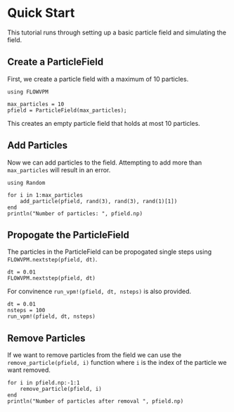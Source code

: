 # Quick Start
This tutorial runs through setting up a basic particle field and simulating the field.

## Create a ParticleField
First, we create a particle field with a maximum of 10 particles.

```@example basic
using FLOWVPM

max_particles = 10
pfield = ParticleField(max_particles);
```

This creates an empty particle field that holds at most 10 particles.

## Add Particles
Now we can add particles to the field. Attempting to add more than `max_particles` will result in an error.

```@example basic
using Random

for i in 1:max_particles
    add_particle(pfield, rand(3), rand(3), rand(1)[1])
end
println("Number of particles: ", pfield.np)
```

## Propogate the ParticleField
The particles in the ParticleField can be propogated single steps using `FLOWVPM.nextstep(pfield, dt)`.

```@example basic
dt = 0.01
FLOWVPM.nextstep(pfield, dt)
```

For convinence `run_vpm!(pfield, dt, nsteps)` is also provided.

```@example basic
dt = 0.01
nsteps = 100
run_vpm!(pfield, dt, nsteps)
```

## Remove Particles
If we want to remove particles from the field we can use the `remove_particle(pfield, i)` function where `i` is the index of the particle we want removed.

```@example basic
for i in pfield.np:-1:1
    remove_particle(pfield, i)
end
println("Number of particles after removal ", pfield.np)
```